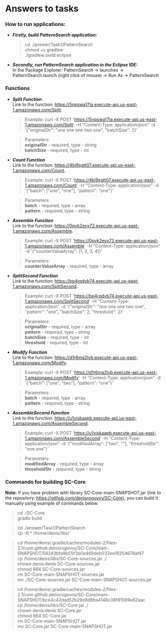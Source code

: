 # Answers to tasks

### How to run applications:

* ***Firstly, build PatternSearch application:*** <br/>

    >cd ./answer/Task1/PatternSearch <br/>
    chmod +x gradlew <br/>
    ./gradlew build eclipse
* ***Secondly, run PatternSearch application in the Eclipse IDE:*** <br/>
    In the Package Explorer: PatternSearch -> launches -> PatternSearch.launch (right click of mouse) -> Run As -> PatternSearch <br/>

### Functions

* ***Split Function*** <br/>
Link to the function: https://5npswa17la.execute-api.us-east-1.amazonaws.com/Split. <br/>
    >Example: curl -X POST 'https://5npswa17la.execute-api.us-east-1.amazonaws.com/Split' -H "Content-Type: application/json" -d '{"originalStr": "one one one two one", "batchSize": 2}' <br/>
       
   >Parameters: <br/>
        **originalStr** - required, type - string <br/>
        **batchSize** - required, type - int <br/>

* ***Count Function*** <br/>
Link to the function: https://4bj9sgtt07.execute-api.us-east-1.amazonaws.com/Count. <br/>
    >Example: curl -X POST 'https://4bj9sgtt07.execute-api.us-east-1.amazonaws.com/Count' -H "Content-Type: application/json" -d '{"batch": ["one", "one"], "pattern": "one"}' <br/>
       
   >Parameters: <br/>
        **batch** - required, type - array <br/>
        **pattern** - required, type - string <br/>

* ***Assemble Function*** <br/>
Link to the function: https://0pyk2eyx72.execute-api.us-east-1.amazonaws.com/Assemble. <br/>
    >Example: curl -X POST 'https://0pyk2eyx72.execute-api.us-east-1.amazonaws.com/Assemble' -H "Content-Type: application/json" -d '{"counterValueArray": [1, 2, 3, 4]}' <br/>
       
   >Parameters: <br/>
        **counterValueArray** - required, type - array <br/>

* ***SplitSecond Function*** <br/>
Link to the function: https://bp4rqdvb74.execute-api.us-east-1.amazonaws.com/SplitSecond. <br/>
    >Example: curl -X POST 'https://bp4rqdvb74.execute-api.us-east-1.amazonaws.com/SplitSecond' -H "Content-Type: application/json" -d '{"originalStr": "one one one two one", "pattern": "one", "batchSize": 2, "threshold": 2}' <br/>
       
   >Parameters: <br/>
        **originalStr** - required, type - array <br/>
        **pattern** - required, type - string <br/>
        **batchSize** - required, type - int <br/>
        **threshold** - required, type - int <br/>

* ***Modify Function*** <br/>
Link to the function: https://d1r6ma2lyb.execute-api.us-east-1.amazonaws.com/Modify. <br/>
    >Example: curl -X POST 'https://d1r6ma2lyb.execute-api.us-east-1.amazonaws.com/Modify' -H "Content-Type: application/json" -d '{"batch": ["one", "two"], "pattern": "one"}' <br/>
       
   >Parameters: <br/>
        **batch** - required, type - array <br/>
        **pattern** - required, type - string <br/>

* ***AssembleSecond Function*** <br/>
Link to the function: https://u1vjskaapb.execute-api.us-east-1.amazonaws.com/AssembleSecond. <br/>
    >Example: curl -X POST 'https://u1vjskaapb.execute-api.us-east-1.amazonaws.com/AssembleSecond' -H "Content-Type: application/json" -d '{"modifiedArray": ["two", ""], "thresholdStr": "one one"}' <br/>
       
   >Parameters: <br/>
        **modifiedArray** - required, type - array <br/>
        **thresholdStr** - required, type - string <br/>


### Commands for building SC-Core

**Note:** If you have problem with library SC-Core-main-SNAPSHOT.jar (link to the repository: https://github.com/denisrogovoy/SC-Core), you can build it manually using example of commands below. <br/>

>cd ./SC-Core <br/>
gradle build <br/>

>cd ./answer/Task1/PatternSearch <br/>
cp -R * /home/denis/libs/ <br/>

>cd /home/denis/.gradle/caches/modules-2/files-2.1/com.github.denisrogovoy/SC-Core/main-SNAPSHOT/58243bfa9b55f3b0e469deb032ee18254678af47 <br/>
cp /home/denis/libs/SC-Core-sources.jar ./ <br/>
chown denis:denis SC-Core-sources.jar <br/>
chmod 664 SC-Core-sources.jar <br/>
rm SC-Core-main-SNAPSHOT-sources.jar <br/>
mv ./SC-Core-sources.jar SC-Core-main-SNAPSHOT-sources.jar <br/>

>cd /home/denis/.gradle/caches/modules-2/files-2.1/com.github.denisrogovoy/SC-Core/main-SNAPSHOT/bce4c42dad52b29e8d8ba4148c08f91569e82aac <br/>
cp /home/denis/libs/SC-Core.jar ./ <br/>
chown denis:denis SC-Core.jar <br/>
chmod 664 SC-Core.jar <br/>
rm SC-Core-main-SNAPSHOT.jar <br/>
mv SC-Core.jar SC-Core-main-SNAPSHOT.jar <br/>
